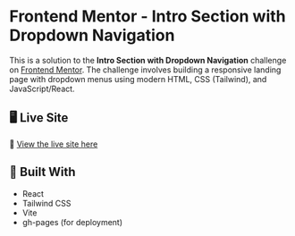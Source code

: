 # Frontend Mentor - Intro Section with Dropdown Navigation

This is a solution to the **Intro Section with Dropdown Navigation** challenge on [Frontend Mentor](https://www.frontendmentor.io/). The challenge involves building a responsive landing page with dropdown menus using modern HTML, CSS (Tailwind), and JavaScript/React.

## 🖥 Live Site

🔗 [View the live site here](https://mohammad-irfan-noorzada.github.io/intro-section-with-dropdown-navigation/)

## 🚀 Built With

- React
- Tailwind CSS
- Vite
- gh-pages (for deployment)
